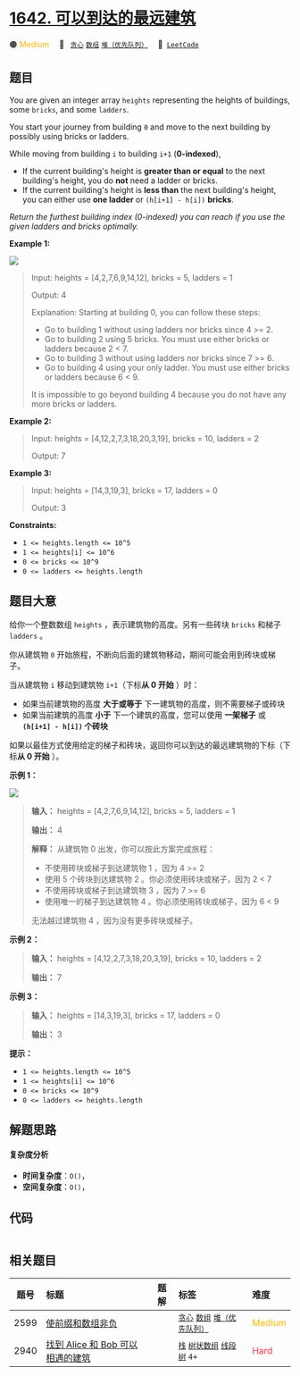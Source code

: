 # [1642. 可以到达的最远建筑](https://leetcode.com/problems/furthest-building-you-can-reach)

🟠 <font color=#ffb800>Medium</font>&emsp; 🔖&ensp; [`贪心`](/tag/greedy.md) [`数组`](/tag/array.md) [`堆（优先队列）`](/tag/heap-priority-queue.md)&emsp; 🔗&ensp;[`LeetCode`](https://leetcode.com/problems/furthest-building-you-can-reach)

## 题目

You are given an integer array `heights` representing the heights of
buildings, some `bricks`, and some `ladders`.

You start your journey from building `0` and move to the next building by
possibly using bricks or ladders.

While moving from building `i` to building `i+1` (**0-indexed**),

  * If the current building's height is **greater than or equal** to the next building's height, you do **not** need a ladder or bricks.
  * If the current building's height is **less than** the next building's height, you can either use **one ladder** or `(h[i+1] - h[i])` **bricks**.

_Return the furthest building index (0-indexed) you can reach if you use the
given ladders and bricks optimally._



**Example 1:**

![](https://assets.leetcode.com/uploads/2020/10/27/q4.gif)

> Input: heights = [4,2,7,6,9,14,12], bricks = 5, ladders = 1
> 
> Output: 4
> 
> Explanation: Starting at building 0, you can follow these steps:
> - Go to building 1 without using ladders nor bricks since 4 >= 2.
> - Go to building 2 using 5 bricks. You must use either bricks or ladders because 2 < 7.
> - Go to building 3 without using ladders nor bricks since 7 >= 6.
> - Go to building 4 using your only ladder. You must use either bricks or ladders because 6 < 9.
> 
> It is impossible to go beyond building 4 because you do not have any more bricks or ladders.

**Example 2:**

> Input: heights = [4,12,2,7,3,18,20,3,19], bricks = 10, ladders = 2
> 
> Output: 7

**Example 3:**

> Input: heights = [14,3,19,3], bricks = 17, ladders = 0
> 
> Output: 3

**Constraints:**

  * `1 <= heights.length <= 10^5`
  * `1 <= heights[i] <= 10^6`
  * `0 <= bricks <= 10^9`
  * `0 <= ladders <= heights.length`


## 题目大意

给你一个整数数组 `heights` ，表示建筑物的高度。另有一些砖块 `bricks` 和梯子 `ladders` 。

你从建筑物 `0` 开始旅程，不断向后面的建筑物移动，期间可能会用到砖块或梯子。

当从建筑物 `i` 移动到建筑物 `i+1`（下标**从 0 开始** ）时：

  * 如果当前建筑物的高度 **大于或等于** 下一建筑物的高度，则不需要梯子或砖块
  * 如果当前建筑的高度 **小于** 下一个建筑的高度，您可以使用 **一架梯子** 或 **`(h[i+1] - h[i])` 个砖块**

如果以最佳方式使用给定的梯子和砖块，返回你可以到达的最远建筑物的下标（下标**从 0 开始** ）。

**示例 1：**

![](https://assets.leetcode-cn.com/aliyun-lc-upload/uploads/2020/10/31/q4.gif)

> 
> 
> 
> 
> 
> **输入：** heights = [4,2,7,6,9,14,12], bricks = 5, ladders = 1
> 
> **输出：** 4
> 
> **解释：** 从建筑物 0 出发，你可以按此方案完成旅程：
> - 不使用砖块或梯子到达建筑物 1 ，因为 4 >= 2
> - 使用 5 个砖块到达建筑物 2 。你必须使用砖块或梯子，因为 2 < 7
> - 不使用砖块或梯子到达建筑物 3 ，因为 7 >= 6
> - 使用唯一的梯子到达建筑物 4 。你必须使用砖块或梯子，因为 6 < 9
> 
> 无法越过建筑物 4 ，因为没有更多砖块或梯子。
> 
> 

**示例 2：**

> 
> 
> 
> 
> 
> **输入：** heights = [4,12,2,7,3,18,20,3,19], bricks = 10, ladders = 2
> 
> **输出：** 7
> 
> 

**示例 3：**

> 
> 
> 
> 
> 
> **输入：** heights = [14,3,19,3], bricks = 17, ladders = 0
> 
> **输出：** 3
> 
> 

**提示：**

  * `1 <= heights.length <= 10^5`
  * `1 <= heights[i] <= 10^6`
  * `0 <= bricks <= 10^9`
  * `0 <= ladders <= heights.length`


## 解题思路

#### 复杂度分析

- **时间复杂度**：`O()`，
- **空间复杂度**：`O()`，

## 代码

```javascript

```

## 相关题目

<!-- prettier-ignore -->
| 题号 | 标题 | 题解 | 标签 | 难度 |
| :------: | :------ | :------: | :------ | :------ |
| 2599 | [使前缀和数组非负](https://leetcode.com/problems/make-the-prefix-sum-non-negative) |  |  [`贪心`](/tag/greedy.md) [`数组`](/tag/array.md) [`堆（优先队列）`](/tag/heap-priority-queue.md) | <font color=#ffb800>Medium</font> |
| 2940 | [找到 Alice 和 Bob 可以相遇的建筑](https://leetcode.com/problems/find-building-where-alice-and-bob-can-meet) |  |  [`栈`](/tag/stack.md) [`树状数组`](/tag/binary-indexed-tree.md) [`线段树`](/tag/segment-tree.md) `4+` | <font color=#ff334b>Hard</font> |